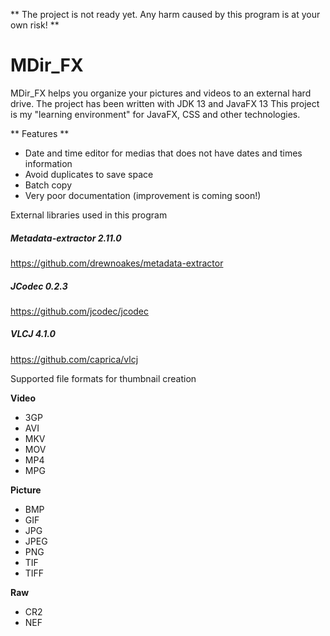 ** The project is not ready yet. Any harm caused by this program is at your own risk! **


# MDir_FX
MDir_FX helps you organize your pictures and videos to an external hard drive.
The project has been written with JDK 13 and JavaFX 13
This project is my "learning environment" for JavaFX, CSS and other technologies.

** Features **
* Date and time editor for medias that does not have dates and times information
* Avoid duplicates to save space
* Batch copy
* Very poor documentation (improvement is coming soon!)


External libraries used in this program

##### Metadata-extractor 2.11.0
https://github.com/drewnoakes/metadata-extractor

##### JCodec 0.2.3
https://github.com/jcodec/jcodec

##### VLCJ 4.1.0
https://github.com/caprica/vlcj

Supported file formats for thumbnail creation

__Video__
- 3GP
- AVI
- MKV
- MOV
- MP4
- MPG

 __Picture__
- BMP
- GIF
- JPG
- JPEG
- PNG
- TIF
- TIFF

__Raw__
- CR2
- NEF

